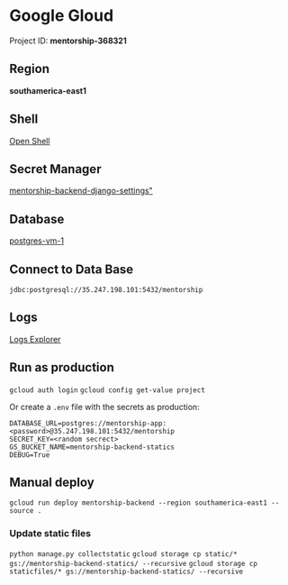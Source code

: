 # Google Gloud

Project ID: **mentorship-368321**

## Region

**southamerica-east1**

## Shell

[Open Shell](https://console.cloud.google.com/welcome?project=mentorship-368321&cloudshell=true)

## Secret Manager

[mentorship-backend-django-settings"](https://console.cloud.google.com/security/secret-manager/secret/mentorship-backend-django-settings/versions?project=mentorship-368321)

## Database

[postgres-vm-1](https://console.cloud.google.com/compute/instancesDetail/zones/southamerica-east1-b/instances/postgres-vm-1?project=mentorship-368321)

## Connect to Data Base

`jdbc:postgresql://35.247.198.101:5432/mentorship`

## Logs

[Logs Explorer](https://console.cloud.google.com/logs/query;project=mentorship-368321?project=mentorship-368321)

## Run as production

`gcloud auth login`
`gcloud config get-value project`


Or create a `.env` file with the secrets as production:

```
DATABASE_URL=postgres://mentorship-app:<password>@35.247.198.101:5432/mentorship
SECRET_KEY=<random secrect>
GS_BUCKET_NAME=mentorship-backend-statics
DEBUG=True
```

## Manual deploy

`gcloud run deploy mentorship-backend --region southamerica-east1 --source .`

### Update static files

`python manage.py collectstatic`
`gcloud storage cp static/* gs://mentorship-backend-statics/ --recursive`
`gcloud storage cp staticfiles/* gs://mentorship-backend-statics/ --recursive`
